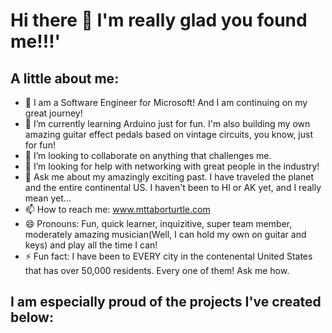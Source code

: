 # Hi there 👋 I'm really glad you found me!!!'

## A little about me:
* 🔭 I am a Software Engineer for Microsoft! And I am continuing on my great journey! 
* 🌱 I’m currently learning Arduino just for fun. I'm also building my own amazing guitar effect pedals based on vintage circuits, you know, just for fun!
* 👯 I’m looking to collaborate on anything that challenges me.
* 🤔 I’m looking for help with networking with great people in the industry!
* 💬 Ask me about my amazingly exciting past. I have traveled the planet and the entire continental US. I haven't been to HI or AK yet, and I really mean yet...
* 📫 How to reach me: www.mttaborturtle.com
* 😄 Pronouns: Fun, quick learner, inquizitive, super team member, moderately amazing musician(Well, I can hold my own on guitar and keys) and play all the time I can!
* ⚡ Fun fact: I have been to EVERY city in the contenental United States that has over 50,000 residents. Every one of them! Ask me how.

## I am especially proud of the projects I've created below:
<!--
**mttaborturtle/mttaborturtle** is a ✨ _special_ ✨ repository because its `README.md` (this file) appears on your GitHub profile.

Here are some ideas to get you started:

- 🔭 I’m currently working on ...
- 🌱 I’m currently learning ...
- 👯 I’m looking to collaborate on ...
- 🤔 I’m looking for help with ...
- 💬 Ask me about ...
- 📫 How to reach me: ...
- 😄 Pronouns: ...
- ⚡ Fun fact: ...
-->
